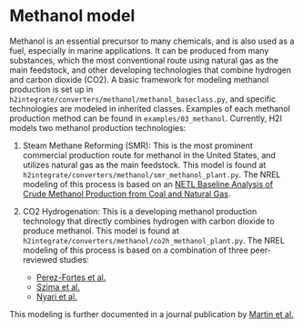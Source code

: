 # Methanol model

Methanol is an essential precursor to many chemicals, and is also used as a fuel, especially in marine applications. It can be produced from many substances, which the most conventional route using natural gas as the main feedstock, and other developing technologies that combine hydrogen and carbon dioxide (CO2). A basic framework for modeling methanol production is set up in `h2integrate/converters/methanol/methanol_baseclass.py`, and specific technologies are modeled in inherited classes. Examples of each methanol production method can be found in `examples/03_methanol`. Currently, H2I models two methanol production technologies:

1. Steam Methane Reforming (SMR): This is the most prominent commercial production route for methanol in the United States, and utilizes natural gas as the main feedstock. This model is found at `h2integrate/converters/methanol/smr_methanol_plant.py`. The NREL modeling of this process is based on an [NETL Baseline Analysis of Crude Methanol Production from Coal and Natural Gas](https://doi.org/10.2172/1601964).

2. CO2 Hydrogenation: This is a developing methanol production technology that directly combines hydrogen with carbon dioxide to produce methanol. This model is found at `h2integrate/converters/methanol/co2h_methanol_plant.py`. The NREL modeling of this process is based on a combination of three peer-reviewed studies:
    - [Perez-Fortes et al.](https://doi.org/10.1016/j.apenergy.2015.07.067)
    - [Szima et al.](https://doi.org/10.1016/j.jcou.2018.02.007)
    - [Nyari et al.](https://doi.org/10.1016/j.jcou.2020.101166)

This modeling is further documented in a journal publication by [Martin et al.](https://doi.org/10.1021/acs.est.4c02589)
